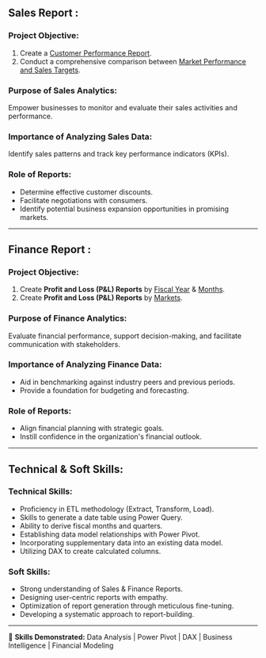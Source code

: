 ## Sales Report :

### Project Objective:

1. Create a [Customer Performance Report](https://github.com/KirandeepMarala/Excel-Sales_Analysis/blob/main/Customer%20Performance%20Report.pdf).
2. Conduct a comprehensive comparison between [Market Performance and Sales Targets](https://github.com/KirandeepMarala/Excel-Sales_Analysis/blob/main/Customer%20Performance%20Report.pdf).

### Purpose of Sales Analytics:

Empower businesses to monitor and evaluate their sales activities and performance.

### Importance of Analyzing Sales Data:

Identify sales patterns and track key performance indicators (KPIs).

### Role of Reports:

- Determine effective customer discounts.
- Facilitate negotiations with consumers.
- Identify potential business expansion opportunities in promising markets.

---

## Finance Report :

### Project Objective:

1. Create **Profit and Loss (P&L) Reports** by [Fiscal Year](https://github.com/KirandeepMarala/Excel-Sales_Analysis/blob/main/P%26L%20Statement%20by%20Fiscal%20Year.pdf) & [Months](https://github.com/KirandeepMarala/Excel-Sales_Analysis/blob/main/P%26L%20Statement%20by%20Months.pdf).
2. Create **Profit and Loss (P&L) Reports** by [Markets](https://github.com/KirandeepMarala/Excel-Sales_Analysis/blob/main/P%26L%20Statement%20by%20Markets.pdf).

### Purpose of Finance Analytics:

Evaluate financial performance, support decision-making, and facilitate communication with stakeholders.

### Importance of Analyzing Finance Data:

- Aid in benchmarking against industry peers and previous periods.
- Provide a foundation for budgeting and forecasting.

### Role of Reports:

- Align financial planning with strategic goals.
- Instill confidence in the organization's financial outlook.

---

## Technical & Soft Skills:

### Technical Skills:

- Proficiency in ETL methodology (Extract, Transform, Load).
- Skills to generate a date table using Power Query.
- Ability to derive fiscal months and quarters.
- Establishing data model relationships with Power Pivot.
- Incorporating supplementary data into an existing data model.
- Utilizing DAX to create calculated columns.

### Soft Skills:

- Strong understanding of Sales & Finance Reports.
- Designing user-centric reports with empathy.
- Optimization of report generation through meticulous fine-tuning.
- Developing a systematic approach to report-building.

---

📌 **Skills Demonstrated:** Data Analysis | Power Pivot | DAX | Business Intelligence | Financial Modeling
